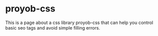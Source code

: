 # proyob-css
This is a page about a css library proyob-css that can help you control basic seo tags and avoid simple filling errors.
